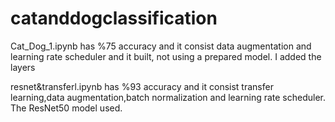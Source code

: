 # catanddogclassification

Cat_Dog_1.ipynb has %75 accuracy and it consist data augmentation and learning rate scheduler and it built, not using a prepared model. I added the layers

resnet&transferl.ipynb has %93 accuracy and it consist transfer learning,data augmentation,batch normalization and learning rate scheduler. The ResNet50 model used.
